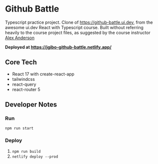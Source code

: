 # Github Battle
Typescript practice project. Clone of https://github-battle.ui.dev, from the awesome ui.dev React with Typescript course. Built without referring heavily to the course project files, as suggested by the course instructor [Alex Anderson](https://community.ui.dev/u/74018351)

**Deployed at https://jgibo-github-battle.netlify.app/**

## Core Tech
- React 17 with create-react-app
- tailwindcss
- react-query
- react-router 5

## Developer Notes
### Run
`npm run start`

### Deploy
1. `npm run build`
1. `netlify deploy --prod`
